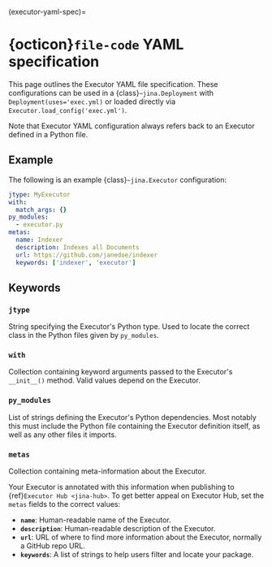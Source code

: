 (executor-yaml-spec)=
# {octicon}`file-code` YAML specification

This page outlines the Executor YAML file specification. These configurations can be used in a {class}`~jina.Deployment` with `Deployment(uses='exec.yml)` or loaded directly via `Executor.load_config('exec.yml')`.

Note that Executor YAML configuration always refers back to an Executor defined in a Python file.

## Example

The following is an example {class}`~jina.Executor` configuration:

```yaml
jtype: MyExecutor
with:
  match_args: {}
py_modules:
  - executor.py
metas:
  name: Indexer
  description: Indexes all Documents
  url: https://github.com/janedoe/indexer
  keywords: ['indexer', 'executor']
```

## Keywords

### `jtype`
String specifying the Executor's Python type. Used to locate the correct class in the Python files given by `py_modules`.

### `with`
Collection containing keyword arguments passed to the Executor's `__init__()` method. Valid values depend on the Executor.

### `py_modules`
List of strings defining the Executor's Python dependencies. Most notably this must include the Python file containing the Executor definition itself, as well as any other files it imports.

### `metas`
Collection containing meta-information about the Executor.

Your Executor is annotated with this information when publishing to {ref}`Executor Hub <jina-hub>`. To get better appeal on Executor Hub, set the `metas` fields to the correct values:

- **`name`**: Human-readable name of the Executor.
- **`description`**: Human-readable description of the Executor. 
- **`url`**: URL of where to find more information about the Executor, normally a GitHub repo URL.
- **`keywords`**: A list of strings to help users filter and locate your package.
